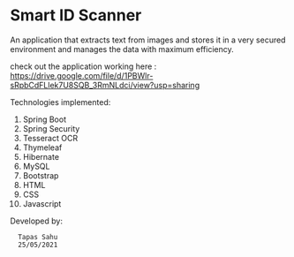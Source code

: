 <h1>Smart ID Scanner</h1>

An application that extracts text from images and stores it in a very secured environment and manages the data with maximum efficiency.

check out the application working here :
https://drive.google.com/file/d/1PBWlr-sRpbCdFLlek7U8SQB_3RmNLdci/view?usp=sharing

Technologies implemented:
  1. Spring Boot
  2. Spring Security
  3. Tesseract OCR
  4. Thymeleaf
  5. Hibernate
  6. MySQL
  7. Bootstrap
  8. HTML
  9. CSS
  10. Javascript
  
  
   Developed by:
    
      Tapas Sahu
      25/05/2021
